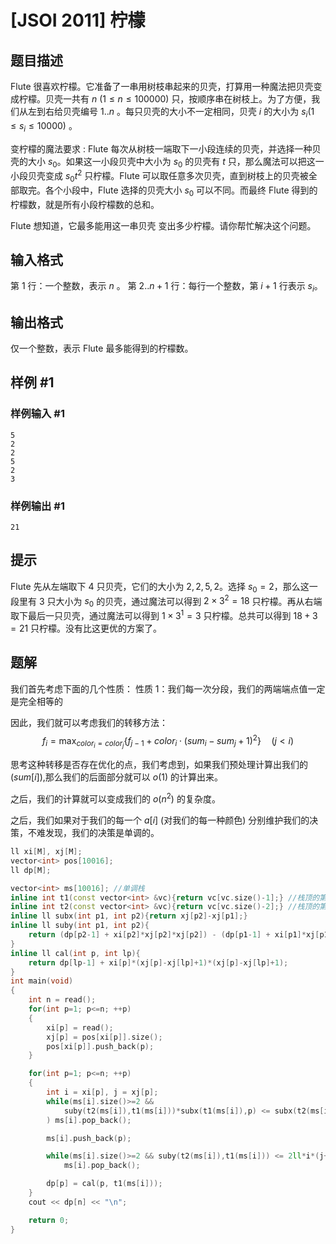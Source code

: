 # [JSOI 2011] 柠檬

## 题目描述

$\text{Flute}$ 很喜欢柠檬。它准备了一串用树枝串起来的贝壳，打算用一种魔法把贝壳变成柠檬。贝壳一共有 $n$ $(1≤n≤100000)$ 只，按顺序串在树枝上。为了方便，我们从左到右给贝壳编号 $1..n$ 。每只贝壳的大小不一定相同，贝壳 $i$ 的大小为 $s_i(1≤s_i≤10000)$ 。

变柠檬的魔法要求 $:\ \text{Flute}$ 每次从树枝一端取下一小段连续的贝壳，并选择一种贝壳的大小 $s_0$。如果这一小段贝壳中大小为 $s_0$ 的贝壳有 $t$ 只，那么魔法可以把这一小段贝壳变成 $s_0t^2$ 只柠檬。$\text{Flute}$ 可以取任意多次贝壳，直到树枝上的贝壳被全部取完。各个小段中，$\text{Flute}$ 选择的贝壳大小 $s_0$ 可以不同。而最终 $\text{Flute}$ 得到的柠檬数，就是所有小段柠檬数的总和。

$\text{Flute}$ 想知道，它最多能用这一串贝壳
变出多少柠檬。请你帮忙解决这个问题。

## 输入格式

第 $1$ 行：一个整数，表示 $n$ 。
第 $2..n+1$ 行：每行一个整数，第 $i+1$ 行表示 $s_i$。

## 输出格式

仅一个整数，表示 $\text{Flute}$ 最多能得到的柠檬数。

## 样例 #1

### 样例输入 #1

```
5
2
2
5
2
3
```

### 样例输出 #1

```
21
```

## 提示

$\text{Flute}$ 先从左端取下 $4$ 只贝壳，它们的大小为 $2, 2, 5, 2$。选择 $s_0=2$，那么这一段里有 $3$ 只大小为 $s_0$ 的贝壳，通过魔法可以得到 $2×3^2 = 18$ 只柠檬。再从右端取下最后一只贝壳，通过魔法可以得到 $1×3^1 = 3$ 只柠檬。总共可以得到 $18+3=21$ 只柠檬。没有比这更优的方案了。

## 题解
我们首先考虑下面的几个性质：
性质 1：我们每一次分段，我们的两端端点值一定是完全相等的

因此，我们就可以考虑我们的转移方法：
$$f_i=\max_{color_i=color_j}\{f_{j-1}+color_i\cdot(sum_i-sum_j+1)^2\}\quad(j<i)$$


思考这种转移是否存在优化的点，我们考虑到，如果我们预处理计算出我们的 $(sum[i])$,那么我们的后面部分就可以 $o(1)$ 的计算出来。

之后，我们的计算就可以变成我们的 $o(n^2)$ 的复杂度。

之后，我们如果对于我们的每一个 $a[i]$ (对我们的每一种颜色) 分别维护我们的决策，不难发现，我们的决策是单调的。

```cpp
ll xi[M], xj[M]; 
vector<int> pos[10016];
ll dp[M];

vector<int> ms[10016]; //单调栈
inline int t1(const vector<int> &vc){return vc[vc.size()-1];} //栈顶的第一个元素
inline int t2(const vector<int> &vc){return vc[vc.size()-2];} //栈顶的第二个元素
inline ll subx(int p1, int p2){return xj[p2]-xj[p1];}
inline ll suby(int p1, int p2){
	return (dp[p2-1] + xi[p2]*xj[p2]*xj[p2]) - (dp[p1-1] + xi[p1]*xj[p1]*xj[p1]);
}
inline ll cal(int p, int lp){
	return dp[lp-1] + xi[p]*(xj[p]-xj[lp]+1)*(xj[p]-xj[lp]+1);
}
int main(void)
{
	int n = read();
	for(int p=1; p<=n; ++p)
	{
		xi[p] = read();
		xj[p] = pos[xi[p]].size();
		pos[xi[p]].push_back(p);
	}

	for(int p=1; p<=n; ++p)
	{	
		int i = xi[p], j = xj[p]; 
		while(ms[i].size()>=2 &&
			suby(t2(ms[i]),t1(ms[i]))*subx(t1(ms[i]),p) <= subx(t2(ms[i]),t1(ms[i]))*suby(t1(ms[i]),p)
		) ms[i].pop_back(); 

		ms[i].push_back(p);

		while(ms[i].size()>=2 && suby(t2(ms[i]),t1(ms[i])) <= 2ll*i*(j+1)*subx(t2(ms[i]),t1(ms[i])))
			ms[i].pop_back();

		dp[p] = cal(p, t1(ms[i]));
	}
	cout << dp[n] << "\n";

    return 0;
}
```